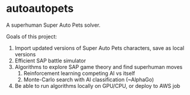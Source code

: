 # autoautopets

A superhuman Super Auto Pets solver.

Goals of this project:
1. Import updated versions of Super Auto Pets characters, save as local versions
2. Efficient SAP battle simulator
3. Algorithms to explore SAP game theory and find superhuman moves
   1. Reinforcement learning competing AI vs itself
   2. Monte-Carlo search with AI classification (~AlphaGo)
4. Be able to run algorithms locally on GPU/CPU, or deploy to AWS job